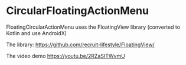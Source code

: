 # CircularFloatingActionMenu
FloatingCircularActionMenu uses the FloatingView library (converted to Kotlin and use AndroidX)

The library: https://github.com/recruit-lifestyle/FloatingView/

The video demo https://youtu.be/2RZaSITWvmU
